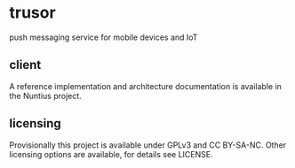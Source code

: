 trusor
======

push messaging service for mobile devices and IoT

client
------
A reference implementation and architecture documentation is available
in the Nuntius project.

licensing
---------
Provisionally this project is available under GPLv3 and CC BY-SA-NC.
Other licensing options are available, for details see LICENSE.

